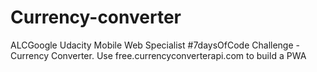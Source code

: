 # Currency-converter
ALCGoogle Udacity Mobile Web Specialist #7daysOfCode Challenge - Currency Converter.
Use free.currencyconverterapi.com to build a PWA 
